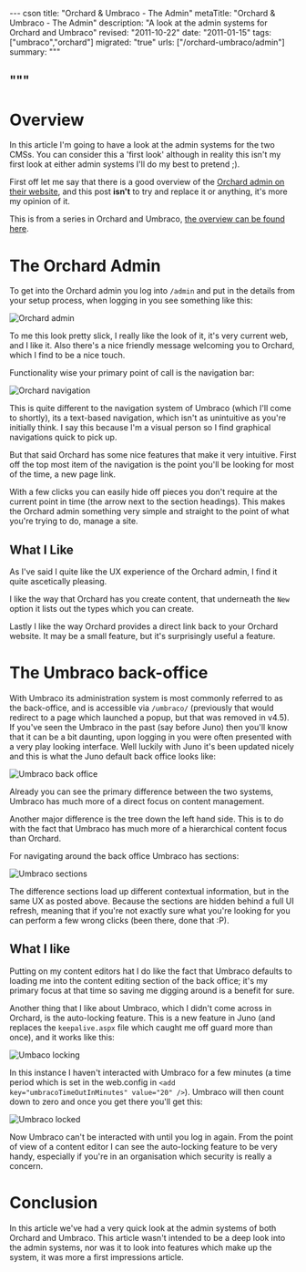--- cson
title: "Orchard & Umbraco - The Admin"
metaTitle: "Orchard & Umbraco - The Admin"
description: "A look at the admin systems for Orchard and Umbraco"
revised: "2011-10-22"
date: "2011-01-15"
tags: ["umbraco","orchard"]
migrated: "true"
urls: ["/orchard-umbraco/admin"]
summary: """

"""
---
# Overview

In this article I'm going to have a look at the admin systems for the two CMSs. You can consider this a 'first look' although in reality this isn't my first look at either admin systems I'll do my best to pretend ;).

First off let me say that there is a good overview of the [Orchard admin on their website][1], and this post **isn't** to try and replace it or anything, it's more my opinion of it. 

This is from a series in Orchard and Umbraco, [the overview can be found here][2].

# The Orchard Admin

To get into the Orchard admin you log into `/admin` and put in the details from your setup process, when logging in you see something like this:

![Orchard admin][3]

To me this look pretty slick, I really like the look of it, it's very current web, and I like it. Also there's a nice friendly message welcoming you to Orchard, which I find to be a nice touch.

Functionality wise your primary point of call is the navigation bar:

![Orchard navigation][4]

This is quite different to the navigation system of Umbraco (which I'll come to shortly), its a text-based navigation, which isn't as unintuitive as you're initially think. I say this because I'm a visual person so I find graphical navigations quick to pick up.

But that said Orchard has some nice features that make it very intuitive. First off the top most item of the navigation is the point you'll be looking for most of the time, a new page link.

With a few clicks you can easily hide off pieces you don't require at the current point in time (the arrow next to the section headings). This makes the Orchard admin something very simple and straight to the point of what you're trying to do, manage a site.

## What I Like

As I've said I quite like the UX experience of the Orchard admin, I find it quite ascetically pleasing.

I like the way that Orchard has you create content, that underneath the `New` option it lists out the types which you can create. 

Lastly I like the way Orchard provides a direct link back to your Orchard website. It may be a small feature, but it's surprisingly useful a feature.

# The Umbraco back-office

With Umbraco its administration system is most commonly referred to as the back-office, and is accessible via `/umbraco/` (previously that would redirect to a page which launched a popup, but that was removed in v4.5). If you've seen the Umbraco in the past (say before Juno) then you'll know that it can be a bit daunting, upon logging in you were often presented with a very play looking interface. Well luckily with Juno it's been updated nicely and this is what the Juno default back office looks like:

![Umbraco back office][5]

Already you can see the primary difference between the two systems, Umbraco has much more of a direct focus on content management.

Another major difference is the tree down the left hand side. This is to do with the fact that Umbraco has much more of a hierarchical content focus than Orchard.

For navigating around the back office Umbraco has sections:

![Umbraco sections][6]

The difference sections load up different contextual information, but in the same UX as posted above. Because the sections are hidden behind a full UI refresh, meaning that if you're not exactly sure what you're looking for you can perform a few wrong clicks (been there, done that :P).

## What I like

Putting on my content editors hat I do like the fact that Umbraco defaults to loading me into the content editing section of the back office; it's my primary focus at that time so saving me digging around is a benefit for sure.

Another thing that I like about Umbraco, which I didn't come across in Orchard, is the auto-locking feature. This is a new feature in Juno (and replaces the `keepalive.aspx` file which caught me off guard more than once), and it works like this:

![Umbaco locking][7]

In this instance I haven't interacted with Umbraco for a few minutes (a time period which is set in the web.config in `<add key="umbracoTimeOutInMinutes" value="20" />`). Umbraco will then count down to zero and once you get there you'll get this:

![Umbraco locked][8]

Now Umbraco can't be interacted with until you log in again. From the point of view of a content editor I can see the auto-locking feature to be very handy, especially if you're in an organisation which security is really a concern.

# Conclusion

In this article we've had a very quick look at the admin systems of both Orchard and Umbraco. This article wasn't intended to be a deep look into the admin systems, nor was it to look into features which make up the system, it was more a first impressions article.


  [1]: http://orchardproject.net/docs/Getting-around-the-dashboard.ashx
  [2]: /orchard-umbraco
  [3]: /get/orchard-umbraco/orchard-admin/001.png
  [4]: /get/orchard-umbraco/orchard-admin/002.png
  [5]: /get/orchard-umbraco/umbraco-admin/001.png
  [6]: /get/orchard-umbraco/umbraco-admin/002.png
  [7]: /get/orchard-umbraco/umbraco-admin/003.png
  [8]: /get/orchard-umbraco/umbraco-admin/004.png